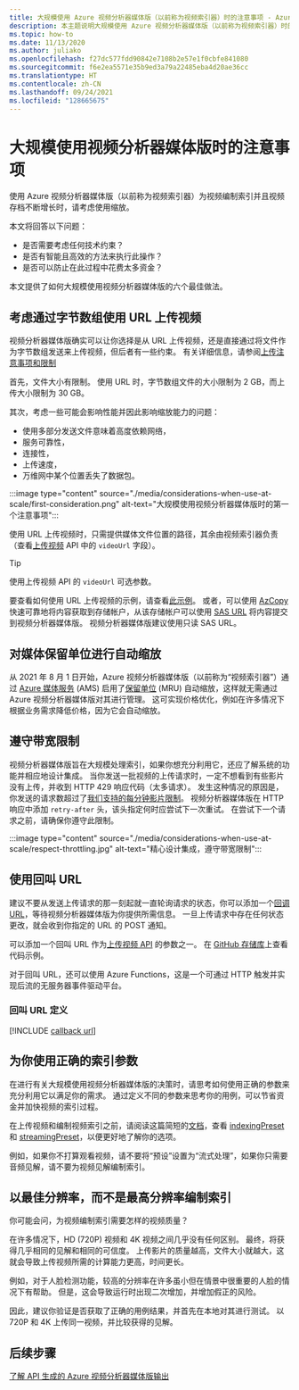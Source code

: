 ```yaml
---
title: 大规模使用 Azure 视频分析器媒体版（以前称为视频索引器）时的注意事项 - Azure
description: 本主题说明大规模使用 Azure 视频分析器媒体版（以前称为视频索引器）时的注意事项。
ms.topic: how-to
ms.date: 11/13/2020
ms.author: juliako
ms.openlocfilehash: f27dc577fdd90842e7108b2e57e1f0cbfe841080
ms.sourcegitcommit: f6e2ea5571e35b9ed3a79a22485eba4d20ae36cc
ms.translationtype: HT
ms.contentlocale: zh-CN
ms.lasthandoff: 09/24/2021
ms.locfileid: "128665675"
---
```

# <a name="things-to-consider-when-using-video-analyzer-for-media-at-scale"></a>大规模使用视频分析器媒体版时的注意事项

使用 Azure 视频分析器媒体版（以前称为视频索引器）为视频编制索引并且视频存档不断增长时，请考虑使用缩放。 

本文将回答以下问题：

* 是否需要考虑任何技术约束？
* 是否有智能且高效的方法来执行此操作？
* 是否可以防止在此过程中花费太多资金？

本文提供了如何大规模使用视频分析器媒体版的六个最佳做法。

## <a name="when-uploading-videos-consider-using-a-url-over-byte-array"></a>考虑通过字节数组使用 URL 上传视频

视频分析器媒体版确实可以让你选择是从 URL 上传视频，还是直接通过将文件作为字节数组发送来上传视频，但后者有一些约束。 有关详细信息，请参阅[上传注意事项和限制](upload-index-videos.md#uploading-considerations-and-limitations)

首先，文件大小有限制。 使用 URL 时，字节数组文件的大小限制为 2 GB，而上传大小限制为 30 GB。

其次，考虑一些可能会影响性能并因此影响缩放能力的问题：

* 使用多部分发送文件意味着高度依赖网络， 
* 服务可靠性， 
* 连接性， 
* 上传速度， 
* 万维网中某个位置丢失了数据包。

:::image type="content" source="./media/considerations-when-use-at-scale/first-consideration.png" alt-text="大规模使用视频分析器媒体版时的第一个注意事项":::

使用 URL 上传视频时，只需提供媒体文件位置的路径，其余由视频索引器负责（查看[上传视频](https://api-portal.videoindexer.ai/api-details#api=Operations&operation=Upload-Video) API 中的 `videoUrl` 字段）。

> [!TIP]
> 使用上传视频 API 的 `videoUrl` 可选参数。

要查看如何使用 URL 上传视频的示例，请查看[此示例](upload-index-videos.md#code-sample)。 或者，可以使用 [AzCopy](../../storage/common/storage-use-azcopy-v10.md) 快速可靠地将内容获取到存储帐户，从该存储帐户可以使用 [SAS URL](../../storage/common/storage-sas-overview.md) 将内容提交到视频分析器媒体版。 视频分析器媒体版建议使用只读 SAS URL。

## <a name="automatic-scaling-of-media-reserved-units"></a>对媒体保留单位进行自动缩放 

从 2021 年 8 月 1 日开始，Azure 视频分析器媒体版（以前称为“视频索引器”）通过 [Azure 媒体服务](../../media-services/latest/media-services-overview.md) (AMS) 启用了[保留单位](../../media-services/latest/concept-media-reserved-units.md) (MRU) 自动缩放，这样就无需通过 Azure 视频分析器媒体版对其进行管理。 这可实现价格优化，例如在许多情况下根据业务需求降低价格，因为它会自动缩放。 

## <a name="respect-throttling"></a>遵守带宽限制

视频分析器媒体版旨在大规模处理索引，如果你想充分利用它，还应了解系统的功能并相应地设计集成。 当你发送一批视频的上传请求时，一定不想看到有些影片没有上传，并收到 HTTP 429 响应代码（太多请求）。 发生这种情况的原因是，你发送的请求数超过了[我们支持的每分钟影片限制](upload-index-videos.md#uploading-considerations-and-limitations)。 视频分析器媒体版在 HTTP 响应中添加 `retry-after` 头，该头指定何时应尝试下一次重试。 在尝试下一个请求之前，请确保你遵守此限制。

:::image type="content" source="./media/considerations-when-use-at-scale/respect-throttling.jpg" alt-text="精心设计集成，遵守带宽限制":::

## <a name="use-callback-url"></a>使用回叫 URL

建议不要从发送上传请求的那一刻起就一直轮询请求的状态，你可以添加一个[回调 URL](upload-index-videos.md#callbackurl)，等待视频分析器媒体版为你提供所需信息。 一旦上传请求中存在任何状态更改，就会收到你指定的 URL 的 POST 通知。

可以添加一个回叫 URL 作为[上传视频 API](https://api-portal.videoindexer.ai/api-details#api=Operations&operation=Upload-Video) 的参数之一。 在 [GitHub 存储库](https://github.com/Azure-Samples/media-services-video-indexer/tree/master/)上查看代码示例。 

对于回叫 URL，还可以使用 Azure Functions，这是一个可通过 HTTP 触发并实现后流的无服务器事件驱动平台。

### <a name="callback-url-definition"></a>回叫 URL 定义

[!INCLUDE [callback url](./includes/callback-url.md)]

## <a name="use-the-right-indexing-parameters-for-you"></a>为你使用正确的索引参数

在进行有关大规模使用视频分析器媒体版的决策时，请思考如何使用正确的参数来充分利用它以满足你的需求。 通过定义不同的参数来思考你的用例，可以节省资金并加快视频的索引过程。

在上传视频和编制视频索引之前，请阅读这篇简短的[文档](upload-index-videos.md)，查看 [indexingPreset](upload-index-videos.md#indexingpreset) 和 [streamingPreset](upload-index-videos.md#streamingpreset)，以便更好地了解你的选项。

例如，如果你不打算观看视频，请不要将“预设”设置为“流式处理”，如果你只需要音频见解，请不要为视频见解编制索引。

## <a name="index-in-optimal-resolution-not-highest-resolution"></a>以最佳分辨率，而不是最高分辨率编制索引

你可能会问，为视频编制索引需要怎样的视频质量？ 

在许多情况下，HD (720P) 视频和 4K 视频之间几乎没有任何区别。 最终，将获得几乎相同的见解和相同的可信度。 上传影片的质量越高，文件大小就越大，这就会导致上传视频所需的计算能力更高，时间更长。

例如，对于人脸检测功能，较高的分辨率在许多虽小但在情景中很重要的人脸的情况下有帮助。 但是，这会导致运行时出现二次增加，并增加假正的风险。

因此，建议你验证是否获取了正确的用例结果，并首先在本地对其进行测试。 以 720P 和 4K 上传同一视频，并比较获得的见解。

## <a name="next-steps"></a>后续步骤

[了解 API 生成的 Azure 视频分析器媒体版输出](video-indexer-output-json-v2.md)
